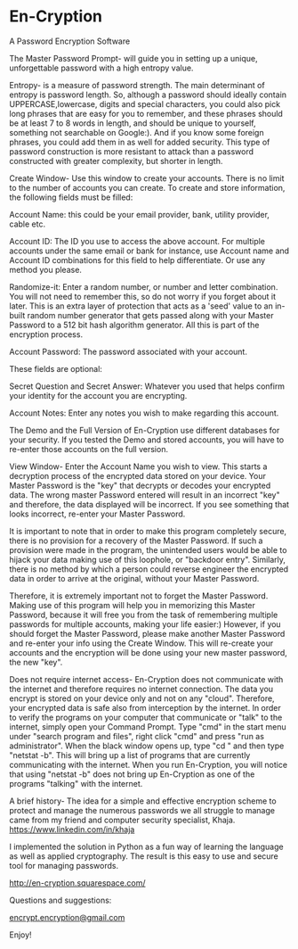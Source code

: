 En-Cryption
===========

A Password Encryption Software

The Master Password Prompt- will guide you in setting up a unique, unforgettable password with a high 
entropy value. 

Entropy- is a measure of password strength. The main determinant of entropy is password length. So, 
although a password should ideally contain UPPERCASE,lowercase,  digits and special characters, you could also pick long phrases that are easy for you to remember, and these phrases should be at least 7 to 8 words in length, and should be unique to yourself, something not searchable on Google:). And if you know some foreign phrases, you could add them in as well for added security. This type of password construction is more resistant to attack than a password constructed with greater complexity, but shorter in length. 

Create Window- Use this window to create your accounts. There is no limit to the number of accounts you can create.
To create and store information, the following fields must be filled:

Account Name: this could be your email provider, bank, utility provider, cable etc.

Account ID: The ID you use to access the above account. For multiple accounts under the same email or bank for instance, use Account name and Account ID combinations for this field to help differentiate. Or use any method you please.

Randomize-it: Enter a random number, or number and letter combination. You will not need to remember this, so do not worry if you forget about it later. This is an extra layer of protection that acts as a 'seed' value to an in-built random number generator that gets passed along with your Master Password to a 512 bit hash algorithm generator. All this is part of the encryption process.

Account Password: The password associated with your account.

These fields are optional:

Secret Question and Secret Answer: Whatever you used that helps confirm your identity for the account you are encrypting.

Account Notes: Enter any notes you wish to make regarding this account.

The Demo and the Full Version of En-Cryption use different databases for your security. If you tested the Demo and stored accounts, you will have to re-enter those accounts on the full version.

View Window- Enter the Account Name you wish to view. This starts a decryption process of the encrypted data stored on your device. Your Master Password is the "key" that decrypts or decodes your encrypted data. The wrong master Password entered will result in an incorrect "key" and therefore, the data displayed will be incorrect. If you see something that looks incorrect, re-enter your Master Password. 

It is important to note that in order to make this program completely secure, there is no provision for a recovery of the Master Password. If such a provision were made in the program, the unintended users would be able to hijack your data making use of this loophole, or "backdoor entry". Similarly, there is no method by which a person could reverse engineer the encrypted data in order to arrive at the original, without your Master Password.

Therefore, it is extremely important not to forget the Master Password. Making use of this program will help you in memorizing this Master Password, because it will free you from the task of remembering multiple passwords for multiple accounts, making your life easier:) However, if you should forget the Master Password, please make another Master Password and re-enter your info using the Create Window. This will re-create your accounts and the encryption will be done using your new master password, the new "key".

Does not require internet access- En-Cryption does not communicate with the internet and therefore requires no internet connection. The data you encrypt is stored on your device only and not on any "cloud". Therefore, your encrypted data is safe also from interception by the internet. In order to verify the programs on your computer that communicate or "talk" to the internet, simply open your Command Prompt. Type "cmd" in the start menu under "search program and files", right click "cmd" and press "run as administrator". When the black window opens up, type "cd \" and then type "netstat -b". This will bring up a list of programs that are currently communicating with the internet. When you run En-Cryption, you will notice that using "netstat -b" does not bring up En-Cryption as one of the programs "talking" with the internet.

A brief history- The idea for a simple and effective encryption scheme to protect and manage the numerous passwords we all struggle to manage came from my friend and computer security specialist, Khaja. https://www.linkedin.com/in/khaja 

I implemented the solution in Python as a fun way of learning the language as well as applied cryptography. The result is this easy to use and secure tool for managing passwords. 

http://en-cryption.squarespace.com/

Questions and suggestions: 

encrypt.encryption@gmail.com

Enjoy!





